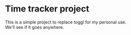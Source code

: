 # Time tracker project

This is a simple project to replace toggl for my personal use.  
We'll see if it goes anywhere.  
